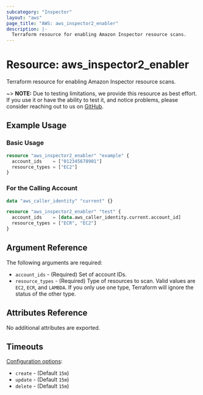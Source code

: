 ```yaml
---
subcategory: "Inspector"
layout: "aws"
page_title: "AWS: aws_inspector2_enabler"
description: |-
  Terraform resource for enabling Amazon Inspector resource scans.
---
```


# Resource: aws_inspector2_enabler

Terraform resource for enabling Amazon Inspector resource scans.

~> **NOTE:** Due to testing limitations, we provide this resource as best effort. If you use it or have the ability to test it, and notice problems, please consider reaching out to us on [GitHub](https://github.com/hashicorp/terraform-provider-aws/issues/new/choose).

## Example Usage

### Basic Usage

```terraform
resource "aws_inspector2_enabler" "example" {
  account_ids    = ["012345678901"]
  resource_types = ["EC2"]
}
```

### For the Calling Account

```terraform
data "aws_caller_identity" "current" {}

resource "aws_inspector2_enabler" "test" {
  account_ids    = [data.aws_caller_identity.current.account_id]
  resource_types = ["ECR", "EC2"]
}
```

## Argument Reference

The following arguments are required:

* `account_ids` - (Required) Set of account IDs.
* `resource_types` - (Required) Type of resources to scan. Valid values are `EC2`, `ECR`, and `LAMBDA`. If you only use one type, Terraform will ignore the status of the other type.

## Attributes Reference

No additional attributes are exported.

## Timeouts

[Configuration options](https://developer.hashicorp.com/terraform/language/resources/syntax#operation-timeouts):

* `create` - (Default `15m`)
* `update` - (Default `15m`)
* `delete` - (Default `15m`)
